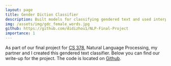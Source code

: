 ```yaml
---
layout: page
title: Gender Diction Classifier
description: Built models for classifying gendered text and used interpretability methods to analyze the biases and benefits of such system
img: /assets/img/gdc_female_words.jpg
github: https://github.com/didizhou1/NLP-Final-Project
importance: 1
---
```


As part of our final project for [CS 378](https://www.cs.utexas.edu/~gdurrett/courses/fa2020/cs378.shtml), Natural Language Processing, my partner and I created this gendered text classifier. Below you can find our write-up for the project. The code is located on [Github](https://github.com/didizhou1/NLP-Final-Project).

<object data="/assets/pdf/gdc.pdf" width="775" height="1000" type='application/pdf'/></object>
 
